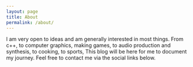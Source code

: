 ```yaml
---
layout: page
title: About
permalink: /about/
---
```


I am very open to ideas and am generally interested in most things.
From c++, to computer graphics, making games, to audio production and synthesis, to cooking, to sports, 
This blog will be here for me to document my journey. Feel free to contact me via the social links below.